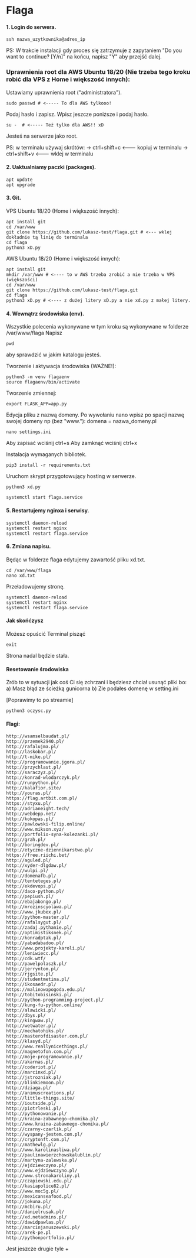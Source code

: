 # Flaga


#### 1. Login do serwera.

```
ssh nazwa_uzytkownika@adres_ip
```


PS: W trakcie instalacji gdy proces się zatrzymuje z zapytaniem "Do you want to continue? [Y/n]" na końcu, napisz "Y" aby przejść dalej.


### Uprawnienia root dla AWS Ubuntu 18/20 (Nie trzeba tego kroku robić dla VPS z Home i większość innych):
Ustawiamy uprawnienia root ("administratora").


```
sudo passwd # <----- To dla AWS tylkooo!
```
Podaj hasło i zapisz. Wpisz jeszcze poniższe i podaj hasło.
```
su -  # <----- Też tylko dla AWS!! xD
```

Jesteś na serwerze jako root. 

PS: w terminalu używaj skrótów:
-> ctrl+shift+c <--- kopiuj w terminalu
-> ctrl+shift+v <--- wklej w terminalu

#### 2. Uaktualniamy paczki (packages).

```
apt update
apt upgrade
```

#### 3. Git.

VPS Ubuntu 18/20 (Home i większość innych):
```
apt install git
cd /var/www
git clone https://github.com/lukasz-test/flaga.git # <--- wklej dokładnie tą linię do terminala
cd flaga
python3 xD.py
```

AWS Ubuntu 18/20 (Home i większość innych):
```
apt install git
mkdir /var/www # <---- to w AWS trzeba zrobić a nie trzeba w VPS (większości)
cd /var/www
git clone https://github.com/lukasz-test/flaga.git
cd flaga
python3 xD.py # <---- z dużej litery xD.py a nie xd.py z małej litery.
```


#### 4. Wewnątrz środowiska (env).

Wszystkie polecenia wykonywane w tym kroku są wykonywane w folderze /var/www/flaga
Napisz 
```
pwd
```
aby sprawdzić w jakim katalogu jesteś.


Tworzenie i aktywacja środowiska (WAŻNE!):
```
python3 -m venv flagaenv
source flagaenv/bin/activate
```

Tworzenie zmiennej:
```
export FLASK_APP=app.py
```

Edycja pliku z nazwą domeny. Po wywołaniu nano wpisz po spacji nazwę swojej domeny np (bez "www."): 
domena = nazwa_domeny.pl
```
nano settings.ini
```
Aby zapisać wciśnij ctrl+s
Aby zamknąć wciśnij ctrl+x


Instalacja wymaganych bibliotek.
```
pip3 install -r requirements.txt
```

Uruchom skrypt przygotowujący hosting w serwerze.
```
python3 xd.py
```

```
systemctl start flaga.service
```

#### 5. Restartujemy nginxa i serwisy.

```
systemctl daemon-reload
systemctl restart nginx
systemctl restart flaga.service
```


#### 6. Zmiana napisu.

Będąc w folderze flaga edytujemy zawartość pliku xd.txt.
```
cd /var/www/flaga
nano xd.txt
```

Przeładowujemy stronę.
```
systemctl daemon-reload
systemctl restart nginx
systemctl restart flaga.service
```

#### Jak skońćzysz
Możesz opuścić Terminal pisząć

```
exit
```

Strona nadal będzie stała.


#### Resetowanie środowiska

Zrób to w sytuacji jak coś Ci się zchrzani i będziesz chciał usunąć pliki bo:
a) Masz błąd ze ścieżką gunicorna
b) Zle podałes domenę w setting.ini

[Poprawimy to po streamie]

```
python3 oczysc.py
```

#### Flagi:
```
http://wsamselbaudat.pl/
http://przemek2940.pl/
http://rafalujma.pl/
http://laskobar.pl/
http://t-mike.pl/
http://programowanie.jgora.pl/
http://przychlast.pl/
http://saraczyz.pl/
http://konrad-wlodarczyk.pl/
http://runpython.pl/
http://kalafior.site/
http://youras.pl/
https://flag.artbit.com.pl/
https://styxu.pl/
http://adrianeight.tech/
http://webdepp.net/
http://kokopas.pl/
http://pawlowski-filip.online/
http://www.mikson.xyz/
http://portfolio-syna-kolezanki.pl/
http://grah.pl/
http://boringdev.pl/
http://etyczne-dziennikarstwo.pl/
https://free.riichi.bet/
http://aguled.pl/
http://xyder-dlgdaw.pl/
http://wulpi.pl/
http://domenafb.pl/
http://tenteteges.pl/
http://ekdevops.pl/
http://daco-python.pl/
http://pepiush.pl/
http://ebajabongo.pl/
http://mrozinscyolawa.pl/
http://www.jkubex.pl/
http://python-master.pl/
http://rafalsygut.pl/
http://zadaj.pythanie.pl/
http://optimistiksnek.pl/
http://konradptak.pl/
http://yabadabadoo.pl/
http://www.projekty-karoli.pl/
http://leniwiecc.pl/
http://cdk.wtf/
http://pawelpolaszk.pl/
http://jerryntom.pl/
http://rjgsite.pl/
http://studentmetina.pl/
http://ikosaedr.pl/
https://malinowapogoda.edu.pl/
http://tobitobisinski.pl/
http://python-programming-project.pl/
http://kung-fu-python.online/
http://alawicki.pl/
http://dbys.pl/
http://kingwaw.pl/
http://wetwater.pl/
http://mechatohiks.pl/
http://masterofdisaster.com.pl/
http://klasyd.pl/
http://www.reallynicethings.pl/
http://magnetofon.com.pl/
http://moje-programowanie.pl/
http://akarnas.pl/
http://coderiot.pl/
http://marcinxd.pl/
http://jstrozniak.pl/
http://blinkiemoon.pl/
http://dziaga.pl/
http://animuscreations.pl/
http://little-things.site/
http://ioutside.pl/
http://piotrleski.pl/
http://pythonowanie.pl/
http://kraina-zabawnego-chomika.pl/
http://www.kraina-zabawnego-chomika.pl/
http://czarny-czarlik.pl/
http://wyspany-jestem.com.pl/
http://cryptonft.com.pl/
http://mathewlg.pl/
http://www.karolinasliwa.pl/
http://paulinawierzchowskalublin.pl/
http://martyna-zalewska.pl/
http://ejdziewczyno.pl/
http://www.ejdziewczyno.pl/
http://www.stronakaroliny.pl
http://czapiewski.edu.pl/
http://kasiapolice82.pl/
http://www.moc5g.pl/
http://mexicanseafood.pl/
http://jokuna.pl/
http://mcbiru.pl/
http://danielrusak.pl/
http://xd.netadmins.pl/
http://dawidpawlas.pl/
http://marcinjanuszewski.pl/
http://arek-pe.pl
http://pythonportfolio.pl/
```

Jest jeszcze drugie tyle +



